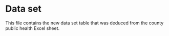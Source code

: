# Data set
This file contains the new data set table that was deduced from the county public health Excel sheet. 

